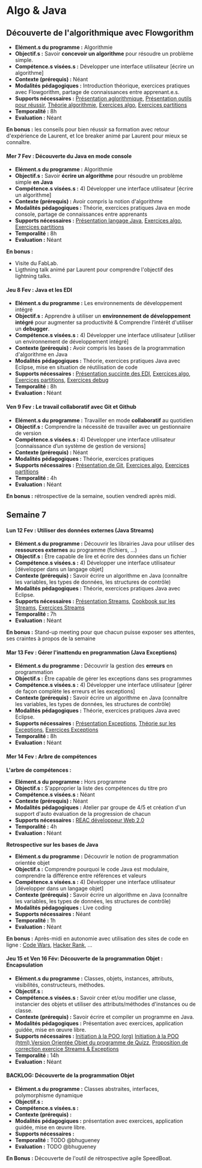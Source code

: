 # Algo & Java

## Découverte de l'algorithmique avec Flowgorithm

* **Elément.s du programme :** Algorithmie
* **Objectif.s :** Savoir **concevoir un algorithme** pour résoudre un problème simple.
* **Compétence.s visées.s :** Développer une interface utilisateur [écrire un algorithme]
* **Contexte (prérequis) :** Néant
* **Modalités pédagogiques :** Introduction théorique, exercices pratiques avec Flowgorithm, partage de connaissances entre apprenant.e.s.
* **Supports nécessaires :** [Présentation aglorithmique](../presentation/algo_basics.html), [Présentation outils pour réussir](../presentation/tools_to_suceed.html), [Théorie algorithmie](../course/algo_basics.md), [Exercices algo](../exercices/algo_basics_ex.md), [Exercices partitions](../exercices/algo_basics_partitions.md)
* **Temporalité :** 8h
* **Evaluation :** Néant

**En bonus :** les conseils pour bien réussir sa formation avec retour d'expérience de Laurent, et Ice breaker animé par Laurent pour mieux se connaître.

#### **Mer 7 Fev :** Découverte du Java en mode console
* **Elément.s du programme :** Algorithmie
* **Objectif.s :** Savoir **écrire un algorithme** pour résoudre un problème simple **en Java**
* **Compétence.s visées.s :** 4) Développer une interface utilisateur [écrire un algorithme]
* **Contexte (prérequis) :** Avoir compris la notion d'algorithme
* **Modalités pédagogiques :** Théorie, exercices pratiques Java en mode console, partage de connaissances entre apprenants
* **Supports nécessaires :** [Présentation langage Java](../presentation/Algorithmique_Java.html), [Exercices algo](../exercices/algo_basics_ex.md), [Exercices partitions](../exercices/algo_basics_partitions.md)
* **Temporalité :** 8h
* **Evaluation :** Néant

**En bonus :**
* Visite du FabLab.
* Ligthning talk animé par Laurent pour comprendre l'objectif des lightning talks.

#### **Jeu 8 Fev :** Java et les EDI
* **Elément.s du programme :** Les environnements de développement intégré
* **Objectif.s :** Apprendre à utiliser un **environnement de développement intégré** pour augmenter sa productivité & Comprendre l’intérêt d'utiliser un **debugger**.
* **Compétence.s visées.s :** 4) Développer une interface utilisateur [utiliser un environnement de développement intégré]
* **Contexte (prérequis) :** Avoir compris les bases de la programmation d'algorithme en Java
* **Modalités pédagogiques :** Théorie, exercices pratiques Java avec Eclipse, mise en situation de réutilisation de code
* **Supports nécessaires :** 	[Présentation succinte des EDI](../course/algo_java_edi.md), [Exercices algo](../exercices/algo_basics_ex.md), [Exercices partitions](../exercices/algo_basics_partitions.md), [Exercices debug](../exercices/algo_java_debug_ex.md)
* **Temporalité :** 8h
* **Evaluation :** Néant

#### **Ven 9 Fev :** Le travail collaboratif avec Git et Github
* **Elément.s du programme :** Travailler en mode **collaboratif** au quotidien
* **Objectif.s :** Comprendre la nécessité de travailler avec un gestionnaire de version
* **Compétence.s visées.s :** 4) Développer une interface utilisateur [connaissance d’un système de gestion de versions]
* **Contexte (prérequis) :** Néant
* **Modalités pédagogiques :** Théorie, exercices pratiques
* **Supports nécessaires :** [Présentation de Git](../presentation/Introduction_git.html), [Exercices algo](../exercices/algo_basics_ex.md), [Exercices partitions](../exercices/algo_basics_partitions.md)
* **Temporalité :** 4h
* **Evaluation :** Néant

**En bonus :** rétrospective de la semaine, soutien vendredi après midi.

## Semaine 7
#### **Lun 12 Fev :** Utiliser des données externes (Java Streams)
* **Elément.s du programme :** Découvrir les librairies Java pour utiliser des **ressources externes** au programme (fichiers, ...)
* **Objectif.s :** Être capable de lire et écrire des données dans un fichier
* **Compétence.s visées.s :** 4) Développer une interface utilisateur [développer dans un langage objet]
* **Contexte (prérequis) :** Savoir écrire un algorithme en Java (connaître les variables, les types de données, les structures de contrôle)
* **Modalités pédagogiques :** Théorie, exercices pratiques Java avec Eclipse.
* **Supports nécessaires :** [Présentation Streams](../presentation/java_streams.html), [Cookbook sur les Streams](../course/java_streams.md), [Exercices Streams](../exercices/java_streams_ex.md)
* **Temporalité :**  7h
* **Evaluation :** Néant

**En bonus :** Stand-up meeting pour que chacun puisse exposer ses attentes, ses craintes à propos de la semaine

#### **Mar 13 Fev :** Gérer l'inattendu en programmation (Java Exceptions)
* **Elément.s du programme :** Découvrir la gestion des **erreurs** en programmation
* **Objectif.s :** Être capable de gérer les exceptions dans ses programmes
* **Compétence.s visées.s :** 4) Développer une interface utilisateur [gérer de façon complète les erreurs et les exceptions]
* **Contexte (prérequis) :** Savoir écrire un algorithme en Java (connaître les variables, les types de données, les structures de contrôle)
* **Modalités pédagogiques :** Théorie, exercices pratiques Java avec Eclipse.
* **Supports nécessaires :** [Présentation Exceptions](../presentation/java_exceptions.html), [Théorie sur les Exceptions](../course/java_exceptions.md), [Exercices Exceptions](../exercices/java_exceptions_ex.md)
* **Temporalité :** 8h
* **Evaluation :** Néant


#### **Mer 14 Fev :** Arbre de compétences
**L'arbre de compétences :**
* **Elément.s du programme :** Hors programme
* **Objectif.s :** S'approprier la liste des compétences du titre pro
* **Compétence.s visées.s :** Néant
* **Contexte (prérequis) :** Néant
* **Modalités pédagogiques :** Atelier par groupe de 4/5 et création d'un support d'auto évaluation de la progression de chacun
* **Supports nécessaires :** [REAC développeur Web 2.0](../resources/reac/REAC.pdf)
* **Temporalité :** 4h
* **Evaluation :** Néant

**Retrospective sur les bases de Java**
* **Elément.s du programme :** Découvrir le notion de programmation orientée objet
* **Objectif.s :** Comprendre pourquoi le code Java est modulaire, comprendre la différence entre références et valeurs
* **Compétence.s visées.s :** 4) Développer une interface utilisateur [développer dans un langage objet]
* **Contexte (prérequis) :** Savoir écrire un algorithme en Java (connaître les variables, les types de données, les structures de contrôle)
* **Modalités pédagogiques :** Live coding
* **Supports nécessaires :** Néant
* **Temporalité :** 1h
* **Evaluation :** Néant

**En bonus :** Après-midi en autonomie avec utilisation des sites de code en ligne : [Code Wars](https://www.codewars.com), [Hacker Rank](https://www.hackerrank.com), ...

#### **Jeu 15 et Ven 16 Fév:** Découverte de la programmation Objet : Encapsulation
* **Elément.s du programme :** Classes, objets, instances, attributs, visibilités, constructeurs, méthodes.
* **Objectif.s :**
* **Compétence.s visées.s :** Savoir créer et/ou modifier une classe, instancier des objets et utiliser des attributs/méthodes d'instances ou de classe.
* **Contexte (prérequis) :** Savoir écrire et compiler un programme en Java.
* **Modalités pédagogiques :** Présentation avec exercices, application guidée, mise en œuvre libre.
* **Supports nécessaires :** [Initiation à la POO (org)](../course/Initiation_POO.org) [Initiation à la POO (html)](../presentation/Initiation_POO.html),[Version Orientée Objet du programme de Quizz](../resources/initiation_poo), [Proposition de correction exercice Streams & Exceptions](../resources/java_streams/FoodDB.java)
* **Temporalité :** 14h
* **Evaluation :** Néant

#### **BACKLOG:**  Découverte de la programmation Objet
* **Elément.s du programme :** Classes abstraites, interfaces, polymorphisme dynamique
* **Objectif.s :**
* **Compétence.s visées.s :**
* **Contexte (prérequis) :**
* **Modalités pédagogiques :** présentation avec exercices, application guidée, mise en œuvre libre.
* **Supports nécessaires :**
* **Temporalité :** TODO @bhugueney
* **Evaluation :** TODO @bhugueney

**En Bonus :** Découverte de l'outil de rétrospective agile SpeedBoat.
